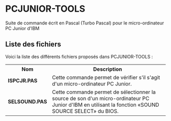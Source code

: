 # PCJUNIOR-TOOLS
Suite de commande écrit en Pascal (Turbo Pascal) pour le micro-ordinateur PC Junior d'IBM

<h2>Liste des fichiers</h2>

Voici la liste des différents fichiers proposés dans PCJUNIOR-TOOLS :

<table>
		<tr>
			<th>Nom</th>
			<th>Description</th>	
		</tr>
    <tr>
      <td><b>ISPCJR.PAS</b></td>
      <td>Cette commande permet de vérifier s'il s'agit d'un micro-ordinateur PC Junior.</td>
    </tr>
    <tr>
	    <td><b>SELSOUND.PAS</b></td>
	    <td>Cette commande permet de sélectionner la source de son d'un micro-ordinateur PC Junior d'IBM en utilisant la fonction «SOUND SOURCE SELECT» du BIOS.</td>
    </tr>
</table>
